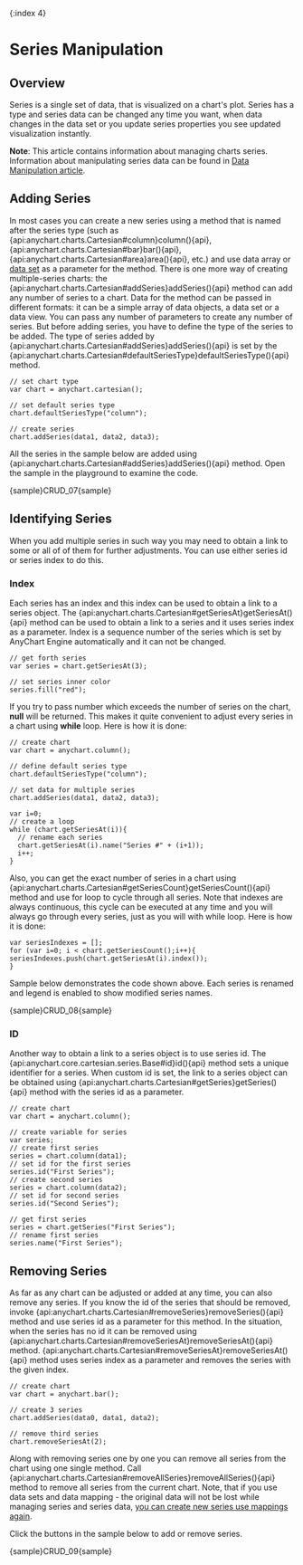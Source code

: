 {:index 4}
# Series Manipulation

## Overview

Series is a single set of data, that is visualized on a chart's plot. Series has a type and series data can be changed any time you want, when data changes in the data set or you update series properties you see updated visualization instantly.

**Note**: This article contains information about managing charts series. Information about manipulating series data can be found in [Data Manipulation article](../Working_with_Data/Data_Manipulation).

## Adding Series

In most cases you can create a new series using a method that is named after the series type (such as {api:anychart.charts.Cartesian#column}column(){api}, {api:anychart.charts.Cartesian#bar}bar(){api}, {api:anychart.charts.Cartesian#area}area(){api}, etc.) and use data array or [data set](Data_Sets) as a parameter for the method. There is one more way of creating multiple-series charts: the {api:anychart.charts.Cartesian#addSeries}addSeries(){api} method can add any number of series to a chart. Data for the method can be passed in different formats: it can be a simple array of data objects, a data set or a data view. You can pass any number of parameters to create any number of series. But before adding series, you have to define the type of the series to be added. The type of series added by {api:anychart.charts.Cartesian#addSeries}addSeries(){api} is set by the {api:anychart.charts.Cartesian#defaultSeriesType}defaultSeriesType(){api} method.

```
// set chart type
var chart = anychart.cartesian();

// set default series type
chart.defaultSeriesType("column");

// create series
chart.addSeries(data1, data2, data3);
```

All the series in the sample below are added using {api:anychart.charts.Cartesian#addSeries}addSeries(){api} method. Open the sample in the playground to examine the code.

{sample}CRUD\_07{sample}

## Identifying Series

When you add multiple series in such way you may need to obtain a link to some or all of of them for further adjustments. You can use either series id or series index to do this.

### Index

Each series has an index and this index can be used to obtain a link to a series object. The {api:anychart.charts.Cartesian#getSeriesAt}getSeriesAt(){api} method can be used to obtain a link to a series and it uses series index as a parameter. Index is a sequence number of the series which is set by AnyChart Engine automatically and it can not be changed.

```
// get forth series
var series = chart.getSeriesAt(3);

// set series inner color
series.fill("red");
```

If you try to pass number which exceeds the number of series on the chart, **null** will be returned. This makes it quite convenient to adjust every series in a chart using **while** loop. Here is how it is done:

```
// create chart
var chart = anychart.column();

// define default series type
chart.defaultSeriesType("column");

// set data for multiple series
chart.addSeries(data1, data2, data3);

var i=0;
// create a loop
while (chart.getSeriesAt(i)){
  // rename each series
  chart.getSeriesAt(i).name("Series #" + (i+1));
  i++;
}
```

Also, you can get the exact number of series in a chart using {api:anychart.charts.Cartesian#getSeriesCount}getSeriesCount(){api} method and use for loop to cycle through all series. Note that indexes are always continuous, this cycle can be executed at any time and you will always go through every series, just as you will with while loop. Here is how it is done:

```
var seriesIndexes = [];
for (var i=0; i < chart.getSeriesCount();i++){
seriesIndexes.push(chart.getSeriesAt(i).index());
}
```

Sample below demonstrates the code shown above. Each series is renamed and legend is enabled to show modified series names.

{sample}CRUD\_08{sample}

### ID

Another way to obtain a link to a series object is to use series id. The {api:anychart.core.cartesian.series.Base#id}id(){api} method sets a unique identifier for a series. When custom id is set, the link to a series object can be obtained using {api:anychart.charts.Cartesian#getSeries}getSeries(){api} method with the series id as a parameter.

```
// create chart
var chart = anychart.column();

// create variable for series
var series;
// create first series
series = chart.column(data1);
// set id for the first series
series.id("First Series");
// create second series
series = chart.column(data2);
// set id for second series
series.id("Second Series");

// get first series
series = chart.getSeries("First Series");
// rename first series
series.name("First Series");
```

## Removing Series

As far as any chart can be adjusted or added at any time, you can also remove any series. If you know the id of the series that should be removed, invoke {api:anychart.charts.Cartesian#removeSeries}removeSeries(){api} method and use series id as a parameter for this method. In the situation, when the series has no id it can be removed using {api:anychart.charts.Cartesian#removeSeriesAt}removeSeriesAt(){api} method. {api:anychart.charts.Cartesian#removeSeriesAt}removeSeriesAt(){api} method uses series index as a parameter and removes the series with the given index.

```
// create chart
var chart = anychart.bar();

// create 3 series
chart.addSeries(data0, data1, data2);

// remove third series
chart.removeSeriesAt(2);
```

Along with removing series one by one you can remove all series from the chart using one single method. Call {api:anychart.charts.Cartesian#removeAllSeries}removeAllSeries(){api} method to remove all series from the current chart. Note, that if you use data sets and data mapping - the original data will not be  lost while managing series and series data, [you can create new series use mappings again](../Working_with_Data/Data_Sets).
  
Click the buttons in the sample below to add or remove series.

{sample}CRUD\_09{sample}

